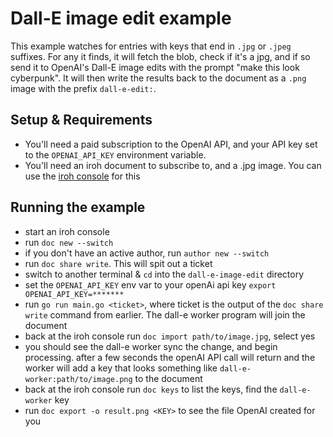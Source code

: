 # Dall-E image edit example

This example watches for entries with keys that end in `.jpg` or `.jpeg` suffixes. For any it finds, it will fetch the blob, check if it's a jpg, and if so send it to OpenAI's Dall-E image edits with the prompt "make this look cyberpunk". It will then write the results back to the document as a `.png` image with the prefix `dall-e-edit:`.

## Setup & Requirements

* You'll need a paid subscription to the OpenAI API, and your API key set to the `OPENAI_API_KEY` environment variable.
* You'll need an iroh document to subscribe to, and a .jpg image. You can use the [iroh console](https://iroh.computer/docs/install) for this

## Running the example
* start an iroh console
* run `doc new --switch`
* if you don't have an active author, run `author new --switch`
* run `doc share write`. This will spit out a ticket
* switch to another terminal & `cd` into the `dall-e-image-edit` directory
* set the `OPENAI_API_KEY` env var to your openAi api key `export OPENAI_API_KEY=*******`
* run `go run main.go <ticket>`, where ticket is the output of the `doc share write` command from earlier. The dall-e worker program will join the document
* back at the iroh console run `doc import path/to/image.jpg`, select yes
* you should see the dall-e worker sync the change, and begin processing. after a few seconds the openAI API call will return and the worker will add a key that looks something like `dall-e-worker:path/to/image.png` to the document
* back at the iroh console run `doc keys` to list the keys, find the `dall-e-worker` key
* run `doc export -o result.png <KEY>` to see the file OpenAI created for you
